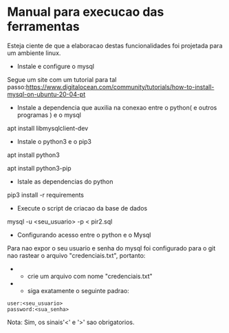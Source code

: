 # Manual para execucao das ferramentas

Esteja ciente de que a elaboracao destas funcionalidades foi projetada para um ambiente linux.

- Instale e configure o mysql

Segue um site com um tutorial para tal passo:<https://www.digitalocean.com/community/tutorials/how-to-install-mysql-on-ubuntu-20-04-pt>

- Instale a dependencia que auxilia na conexao entre o python( e outros programas ) e o mysql

apt install libmysqlclient-dev

- Instale o python3 e o pip3

apt install python3

apt install python3-pip

- Istale as dependencias do python

pip3 install -r requirements

- Execute o script de criacao da base de dados
  
mysql -u <seu_usuario> -p < pir2.sql

- Configurando acesso entre o python e o Mysql

Para nao expor o seu usuario e senha do mysql foi configurado para o git nao rastear o arquivo
"credenciais.txt", portanto:

+ - crie um arquivo com nome "credenciais.txt" 

+ - siga exatamente o seguinte padrao:
```
user:<seu_usuario>
password:<sua_senha>
```
Nota: Sim, os sinais'<' e '>' sao obrigatorios.
